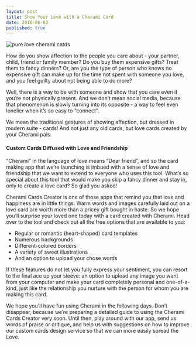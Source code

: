 ```yaml
---
layout: post
title: Show Your Love with a Cherami Card
date: 2016-06-03
published: true
---
```


![pure love cherami catds]({{site.baseurl}}/http://blog.cherami.cards/assets/img/pure_love_charmi_cards.png)

How do you show affection to the people you care about - your partner, child, friend or family member? Do you buy them expensive gifts? Treat them to fancy dinners? Or, are you the type of person who knows no expensive gift can make up for the time not spent with someone you love, and you feel guilty about not being able to do more?

Well, there is a way to be with someone and show that you care even if you’re not physically present. And we don’t mean social media, because that phenomenon is slowly turning into its opposite - a way to feel even lonelier when it’s so easy to “connect”.

We mean the traditional gestures of showing affection, but dressed in modern suite - cards! And not just any old cards, but love cards created by your Cherami pals.

#### Custom Cards Diffused with Love and Friendship

“Cherami” in the language of love means “Dear friend”, and so the card making app that we’re launching is imbued with a sense of love and friendship that we want to extend to everyone who uses this tool. What’s so special about this tool that would make you skip a fancy dinner and stay in, only to create a love card? So glad you asked!

Cherami Cards Creator is one of those apps that remind you that love and happiness are in little things. Warm words and images carefully laid out on a love card are worth more than a pricey gift bought in haste. So we hope you’ll surprise your loved one today with a card created with Cherami. Head over to the tool and check out all the free options that are available to you: 

* Regular or romantic (heart-shaped) card templates
* Numerous backgrounds
* Different-colored borders
* A variety of sweet illustrations
* And an option to upload your chose words

If these features do not let you fully express your sentiment, you can resort to the final ace up your sleeve: an option to upload any image you want from your computer and make your card completely personal and one-of-a-kind, just like the relationship you nurture with the person for whom you are making this card. 

We hope you’ll have fun using Cherami in the following days. Don’t disappear, because we’re preparing a detailed guide to using the Cherami Cards Creator very soon. Until then, play around with our app, send us words of praise or critique, and help us with suggestions on how to improve our custom cards design service so that we can more easily spread the Love.
